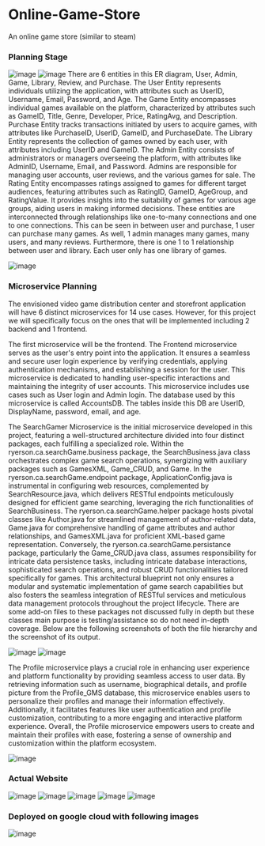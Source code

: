 # Online-Game-Store
An online game store (similar to steam)
### Planning Stage
![image](https://i.postimg.cc/zXXfr11w/usecase.png)
![image](https://i.postimg.cc/dVhthm3L/ER-Diagram.png)
There are 6 entities in this ER diagram, User, Admin, Game, Library, Review, and Purchase.
The User Entity represents individuals utilizing the application, with attributes such as UserID,
Username, Email, Password, and Age. The Game Entity encompasses individual games available
on the platform, characterized by attributes such as GameID, Title, Genre, Developer, Price,
RatingAvg, and Description. Purchase Entity tracks transactions initiated by users to acquire
games, with attributes like PurchaseID, UserID, GameID, and PurchaseDate. The Library Entity
represents the collection of games owned by each user, with attributes including UserID and
GameID. The Admin Entity consists of administrators or managers overseeing the platform, with
attributes like AdminID, Username, Email, and Password. Admins are responsible for managing
user accounts, user reviews, and the various games for sale. The Rating Entity encompasses
ratings assigned to games for different target audiences, featuring attributes such as RatingID,
GameID, AgeGroup, and RatingValue. It provides insights into the suitability of games for
various age groups, aiding users in making informed decisions. These entities are interconnected
through relationships like one-to-many connections and one to one connections. This can be seen
in between user and purchase, 1 user can purchase many games. As well, 1 admin manages many
games, many users, and many reviews. Furthermore, there is one 1 to 1 relationship between user
and library. Each user only has one library of games.


![image](https://i.postimg.cc/gJWYtCDZ/SQL-commands.png)


### Microservice Planning
The envisioned video game distribution center and storefront application will have 6
distinct microservices for 14 use cases. However, for this project we will specifically focus on the
ones that will be implemented including 2 backend and 1 frontend.

The first microservice will be the frontend. The Frontend microservice serves as the
user's entry point into the application. It ensures a seamless and secure user login experience by
verifying credentials, applying authentication mechanisms, and establishing a session for the
user. This microservice is dedicated to handling user-specific interactions and maintaining the
integrity of user accounts. This microservice includes use cases such as User login and Admin
login. The database used by this microservice is called AccountsDB. The tables inside this DB
are UserID, DisplayName, password, email, and age.

The SearchGamer Microservice is the initial microservice developed in this project,
featuring a well-structured architecture divided into four distinct packages, each fulfilling a
specialized role. Within the ryerson.ca.searchGame.business package, the SearchBusiness.java
class orchestrates complex game search operations, synergizing with auxiliary packages such as
GamesXML, Game_CRUD, and Game. In the ryerson.ca.searchGame.endpoint package,
ApplicationConfig.java is instrumental in configuring web resources, complemented by
SearchResource.java, which delivers RESTful endpoints meticulously designed for efficient
game searching, leveraging the rich functionalities of SearchBusiness. The
ryerson.ca.searchGame.helper package hosts pivotal classes like Author.java for streamlined
management of author-related data, Game.java for comprehensive handling of game attributes
and author relationships, and GamesXML.java for proficient XML-based game representation.
Conversely, the ryerson.ca.searchGame.persistance package, particularly the Game_CRUD.java
class, assumes responsibility for intricate data persistence tasks, including intricate database
interactions, sophisticated search operations, and robust CRUD functionalities tailored
specifically for games. This architectural blueprint not only ensures a modular and systematic
implementation of game search capabilities but also fosters the seamless integration of RESTful
services and meticulous data management protocols throughout the project lifecycle. There are
some add-on files to these packages not discussed fully in depth but these classes main purpose
is testing/assistance so do not need in-depth coverage. Below are the following screenshots of
both the file hierarchy and the screenshot of its output.

![image](https://i.postimg.cc/LszSPyp6/search-game.png)
![image](https://i.postimg.cc/LXDMCn5c/search-Game-XMLK.png)



The Profile microservice plays a crucial role in enhancing user experience and platform
functionality by providing seamless access to user data. By retrieving information such as
username, biographical details, and profile picture from the Profile_GMS database, this
microservice enables users to personalize their profiles and manage their information effectively.
Additionally, it facilitates features like user authentication and profile customization,
contributing to a more engaging and interactive platform experience. Overall, the Profile
microservice empowers users to create and maintain their profiles with ease, fostering a sense of
ownership and customization within the platform ecosystem.


![image](https://i.postimg.cc/j2jYGtJL/viewprofile.png)

### Actual Website
![image](https://i.postimg.cc/K8j4nhqc/Screenshot-2024-02-05-220405.png)
![image](https://i.postimg.cc/52rygKTB/Screenshot-2024-02-05-220421.png)
![image](https://i.postimg.cc/jjJ5FQYG/Screenshot-2024-02-05-220443.png)
![image](https://i.postimg.cc/0QRQRM8r/Screenshot-2024-02-05-220455.png)
![image](https://i.postimg.cc/XJfvVjJL/Screenshot-2024-02-05-221422.png)


### Deployed on google cloud with following images
![image](https://i.postimg.cc/wMrZZJpG/images.png)
